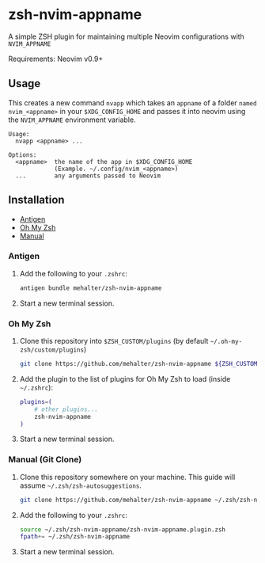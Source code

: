 # zsh-nvim-appname

A simple ZSH plugin for maintaining multiple Neovim configurations with `NVIM_APPNAME`

Requirements: Neovim v0.9+

## Usage

This creates a new command `nvapp` which takes an `appname` of a folder `named nvim_<appname>` in your `$XDG_CONFIG_HOME` and passes it into neovim using the `NVIM_APPNAME` environment variable.

```
Usage:
  nvapp <appname> ...

Options:
  <appname>  the name of the app in $XDG_CONFIG_HOME
             (Example. ~/.config/nvim_<appname>)
  ...        any arguments passed to Neovim
```

## Installation

* [Antigen](#antigen)
* [Oh My Zsh](#oh-my-zsh)
* [Manual](#manual-git-clone)

### Antigen

1. Add the following to your `.zshrc`:

    ```sh
    antigen bundle mehalter/zsh-nvim-appname
    ```

2. Start a new terminal session.

### Oh My Zsh

1. Clone this repository into `$ZSH_CUSTOM/plugins` (by default `~/.oh-my-zsh/custom/plugins`)

    ```sh
    git clone https://github.com/mehalter/zsh-nvim-appname ${ZSH_CUSTOM:-~/.oh-my-zsh/custom}/plugins/zsh-nvim-appname
    ```

2. Add the plugin to the list of plugins for Oh My Zsh to load (inside `~/.zshrc`):

    ```sh
    plugins=( 
        # other plugins...
        zsh-nvim-appname
    )
    ```

3. Start a new terminal session.

### Manual (Git Clone)

1. Clone this repository somewhere on your machine. This guide will assume `~/.zsh/zsh-autosuggestions`.

    ```sh
    git clone https://github.com/mehalter/zsh-nvim-appname ~/.zsh/zsh-nvim-appname
    ```

2. Add the following to your `.zshrc`:

    ```sh
    source ~/.zsh/zsh-nvim-appname/zsh-nvim-appname.plugin.zsh
    fpath+= ~/.zsh/zsh-nvim-appname
    ```

3. Start a new terminal session.

